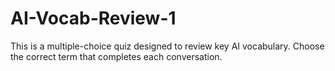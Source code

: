 # AI-Vocab-Review-1
This is a multiple-choice quiz designed to review key AI vocabulary. Choose the correct term that completes each conversation.
